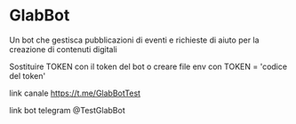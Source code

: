 # GlabBot
Un bot che gestisca pubblicazioni di eventi e richieste di aiuto per la creazione di contenuti digitali


Sostituire TOKEN con il token del bot o creare file env con TOKEN = 'codice del token'

link canale
https://t.me/GlabBotTest

link bot telegram
@TestGlabBot
